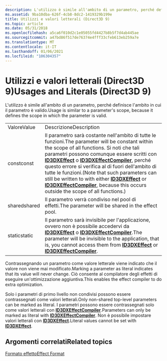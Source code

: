 ```yaml
---
description: L'utilizzo è simile all'ambito di un parametro, perché definisce l'ambito in cui il parametro è valido.
ms.assetid: 9ba10dba-626f-4cb8-8dc2-1419329b199e
title: Utilizzi e valori letterali (Direct3D 9)
ms.topic: article
ms.date: 05/31/2018
ms.openlocfilehash: a5ca6f010d2c1e05055fd4427b8b5f7d4ab445ae
ms.sourcegitcommit: a47bd86f517de76374e4fff33cfeb613eb259a7e
ms.translationtype: MT
ms.contentlocale: it-IT
ms.lasthandoff: 01/06/2021
ms.locfileid: "106304357"
---
```

# <a name="usages-and-literals-direct3d-9"></a><span data-ttu-id="30557-103">Utilizzi e valori letterali (Direct3D 9)</span><span class="sxs-lookup"><span data-stu-id="30557-103">Usages and Literals (Direct3D 9)</span></span>

<span data-ttu-id="30557-104">L'utilizzo è simile all'ambito di un parametro, perché definisce l'ambito in cui il parametro è valido.</span><span class="sxs-lookup"><span data-stu-id="30557-104">Usage is similar to a parameter's scope, because it defines the scope in which the parameter is valid.</span></span>



|        |                                                                                                                                                                                                                                                                                     |
|--------|-------------------------------------------------------------------------------------------------------------------------------------------------------------------------------------------------------------------------------------------------------------------------------------|
| <span data-ttu-id="30557-105">Valore</span><span class="sxs-lookup"><span data-stu-id="30557-105">Value</span></span>  | <span data-ttu-id="30557-106">Descrizione</span><span class="sxs-lookup"><span data-stu-id="30557-106">Description</span></span>                                                                                                                                                                                                                                                                         |
| <span data-ttu-id="30557-107">const</span><span class="sxs-lookup"><span data-stu-id="30557-107">const</span></span>  | <span data-ttu-id="30557-108">Il parametro sarà costante nell'ambito di tutte le funzioni.</span><span class="sxs-lookup"><span data-stu-id="30557-108">The parameter will be constant within the scope of all functions.</span></span> <span data-ttu-id="30557-109">Si noti che tali parametri possono comunque essere scritti con [**ID3DXEffect**](id3dxeffect.md) o [**ID3DXEffectCompiler**](id3dxeffectcompiler.md), perché questo errore si verifica al di fuori dell'ambito di tutte le funzioni.</span><span class="sxs-lookup"><span data-stu-id="30557-109">(Note that such parameters can still be written to with either [**ID3DXEffect**](id3dxeffect.md) or [**ID3DXEffectCompiler**](id3dxeffectcompiler.md), because this occurs outside the scope of all functions.)</span></span> |
| <span data-ttu-id="30557-110">shared</span><span class="sxs-lookup"><span data-stu-id="30557-110">shared</span></span> | <span data-ttu-id="30557-111">Il parametro verrà condiviso nel pool di effetti.</span><span class="sxs-lookup"><span data-stu-id="30557-111">The parameter will be shared in the effect pool.</span></span>                                                                                                                                                                                                                                    |
| <span data-ttu-id="30557-112">static</span><span class="sxs-lookup"><span data-stu-id="30557-112">static</span></span> | <span data-ttu-id="30557-113">Il parametro sarà invisibile per l'applicazione, ovvero non è possibile accedervi da [**ID3DXEffect**](id3dxeffect.md) o [**ID3DXEffectCompiler**](id3dxeffectcompiler.md).</span><span class="sxs-lookup"><span data-stu-id="30557-113">The parameter will be invisible to the application, that is, you cannot access them from [**ID3DXEffect**](id3dxeffect.md) or [**ID3DXEffectCompiler**](id3dxeffectcompiler.md).</span></span>                                                                                                  |



 

<span data-ttu-id="30557-114">Contrassegnando un parametro come valore letterale viene indicato che il valore non viene mai modificato.</span><span class="sxs-lookup"><span data-stu-id="30557-114">Marking a parameter as literal indicates that its value will never change.</span></span> <span data-ttu-id="30557-115">Ciò consente al compilatore degli effetti di eseguire un'ottimizzazione aggiuntiva.</span><span class="sxs-lookup"><span data-stu-id="30557-115">This enables the effect compiler to do extra optimization.</span></span>

<span data-ttu-id="30557-116">Solo i parametri di primo livello non condivisi possono essere contrassegnati come valori letterali.</span><span class="sxs-lookup"><span data-stu-id="30557-116">Only non-shared top-level parameters can be marked as literal.</span></span> <span data-ttu-id="30557-117">I parametri possono essere contrassegnati solo come valori letterali con [**ID3DXEffectCompiler**](id3dxeffectcompiler.md).</span><span class="sxs-lookup"><span data-stu-id="30557-117">Parameters can only be marked as literal with [**ID3DXEffectCompiler**](id3dxeffectcompiler.md).</span></span> <span data-ttu-id="30557-118">Non è possibile impostare valori letterali con [**ID3DXEffect**](id3dxeffect.md).</span><span class="sxs-lookup"><span data-stu-id="30557-118">Literal values cannot be set with [**ID3DXEffect**](id3dxeffect.md).</span></span>

## <a name="related-topics"></a><span data-ttu-id="30557-119">Argomenti correlati</span><span class="sxs-lookup"><span data-stu-id="30557-119">Related topics</span></span>

<dl> <dt>

[<span data-ttu-id="30557-120">Formato effetto</span><span class="sxs-lookup"><span data-stu-id="30557-120">Effect Format</span></span>](dx9-graphics-reference-effects-file-format.md)
</dt> </dl>

 

 



